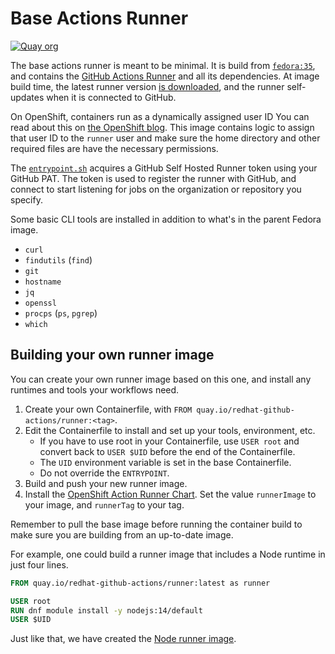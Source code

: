 # Base Actions Runner

[![Quay org](https://img.shields.io/badge/quay-redhat--github--actions%2Frunner-red)](https://quay.io/repository/redhat-github-actions/runner)

The base actions runner is meant to be minimal. It is build from [`fedora:35`](https://hub.docker.com/_/fedora), and contains the [GitHub Actions Runner](https://github.com/actions/runner/) and all its dependencies. At image build time, the latest runner version [is downloaded](./get-runner-release.sh), and the runner self-updates when it is connected to GitHub.

On OpenShift, containers run as a dynamically assigned user ID You can read about this on [the OpenShift blog](https://www.openshift.com/blog/a-guide-to-openshift-and-uids). This image contains logic to assign that user ID to the `runner` user and make sure the home directory and other required files are have the necessary permissions.

The [`entrypoint.sh`](./entrypoint.sh) acquires a GitHub Self Hosted Runner token using your GitHub PAT. The token is used to register the runner with GitHub, and connect to start listening for jobs on the organization or repository you specify.

Some basic CLI tools are installed in addition to what's in the parent Fedora image.

- `curl`
- `findutils` (`find`)
- `git`
- `hostname`
- `jq`
- `openssl`
- `procps` (`ps`, `pgrep`)
- `which`

<a id="own-image"></a>
## Building your own runner image

You can create your own runner image based on this one, and install any runtimes and tools your workflows need.

1. Create your own Containerfile, with `FROM quay.io/redhat-github-actions/runner:<tag>`.
2. Edit the Containerfile to install and set up your tools, environment, etc.
    - If you have to use root in your Containerfile, use `USER root` and convert back to `USER $UID` before the end of the Containerfile.
    - The `UID` environment variable is set in the base Containerfile.
    - Do not override the `ENTRYPOINT`.
3. Build and push your new runner image.
4. Install the [OpenShift Action Runner Chart](https://github.com/redhat-actions/openshift-actions-runner-chart). Set the value `runnerImage` to your image, and `runnerTag` to your tag.

Remember to pull the base image before running the container build to make sure you are building from an up-to-date image.

For example, one could build a runner image that includes a Node runtime in just four lines.
```Dockerfile
FROM quay.io/redhat-github-actions/runner:latest as runner

USER root
RUN dnf module install -y nodejs:14/default
USER $UID
```

Just like that, we have created the [Node runner image](../node/).
